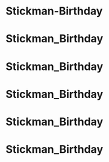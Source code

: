 # Stickman-Birthday
# Stickman_Birthday
# Stickman_Birthday
# Stickman_Birthday
# Stickman_Birthday
# Stickman_Birthday
